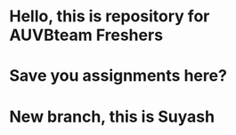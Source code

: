 # Hello, this is repository for AUVBteam Freshers

# Save you assignments here?

# New branch, this is Suyash